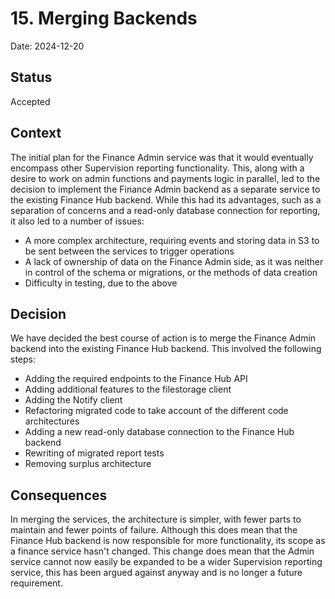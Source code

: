 # 15. Merging Backends

Date: 2024-12-20

## Status

Accepted

## Context

The initial plan for the Finance Admin service was that it would eventually encompass other Supervision reporting functionality.
This, along with a desire to work on admin functions and payments logic in parallel, led to the decision to implement the
Finance Admin backend as a separate service to the existing Finance Hub backend. While this had its advantages, such as
a separation of concerns and a read-only database connection for reporting, it also led to a number of issues:
* A more complex architecture, requiring events and storing data in S3 to be sent between the services to trigger operations
* A lack of ownership of data on the Finance Admin side, as it was neither in control of the schema or migrations, or the
  methods of data creation
* Difficulty in testing, due to the above

## Decision

We have decided the best course of action is to merge the Finance Admin backend into the existing Finance Hub backend. This
involved the following steps:
* Adding the required endpoints to the Finance Hub API
* Adding additional features to the filestorage client
* Adding the Notify client
* Refactoring migrated code to take account of the different code architectures
* Adding a new read-only database connection to the Finance Hub backend
* Rewriting of migrated report tests
* Removing surplus architecture

## Consequences

In merging the services, the architecture is simpler, with fewer parts to maintain and fewer points of failure. Although
this does mean that the Finance Hub backend is now responsible for more functionality, its scope as a finance service hasn't
changed. This change does mean that the Admin service cannot now easily be expanded to be a wider Supervision reporting 
service, this has been argued against anyway and is no longer a future requirement.